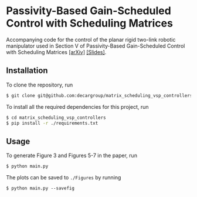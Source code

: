 # Passivity-Based Gain-Scheduled Control with Scheduling Matrices

Accompanying code for the control of the planar rigid two-link robotic manipulator used in Section V of Passivity-Based Gain-Scheduled Control with Scheduling Matrices [[arXiv]](https://www.arxiv.org/abs/2408.06476) [[Slides]](https://drive.google.com/file/d/1-crOgLCHxBla6MH-zPWYoelzzhZyE5lR/view?usp=sharingP).

## Installation

To clone the repository, run
```sh
$ git clone git@github.com:decargroup/matrix_scheduling_vsp_controllers.git
```

To install all the required dependencies for this project, run
```sh
$ cd matrix_scheduling_vsp_controllers
$ pip install -r ./requirements.txt
```

## Usage
To generate Figure 3 and Figures 5-7 in the paper, run
```sh
$ python main.py
```

The plots can be saved to `./Figures` by running 
```sg
$ python main.py --savefig
```
